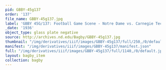 ```yaml
---
pid: GBBY-45g137
order: '137'
file_name: GBBY-45g137.jpg
label: 'GBBY 45G/137: Football Game Scene - Notre Dame vs. Carnegie Tech - 1936'
_date: '1936'
object_type: glass plate negative
source: http://archives.nd.edu/Bagby/GBBY-45g137.jpg
thumbnail: "/img/derivatives/iiif/images/GBBY-45g137/full/250,/0/default.jpg"
manifest: "/img/derivatives/iiif/images/GBBY-45g137/manifest.json"
full: "/img/derivatives/iiif/images/GBBY-45g137/full/1140,/0/default.jpg"
layout: bagby_item
collection: bagby
---
```

